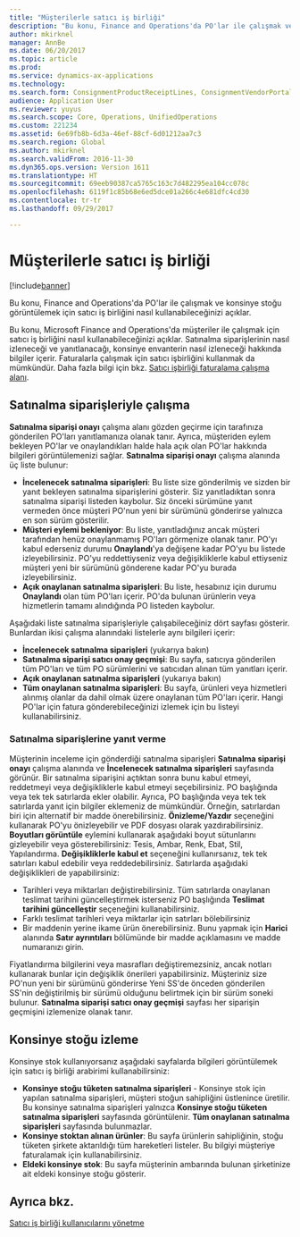 ```yaml
---
title: "Müşterilerle satıcı iş birliği"
description: "Bu konu, Finance and Operations'da PO'lar ile çalışmak ve konsinye stoğu görüntülemek için satıcı iş birliğini nasıl kullanabileceğinizi açıklar."
author: mkirknel
manager: AnnBe
ms.date: 06/20/2017
ms.topic: article
ms.prod: 
ms.service: dynamics-ax-applications
ms.technology: 
ms.search.form: ConsignmentProductReceiptLines, ConsignmentVendorPortalOnHand, PurchVendorPortalConfirmedOrders, PurchVendorPortalOriginalOrder, PurchVendorPortalResponsesHistoryList, PurchVendorPortalResponsesPart
audience: Application User
ms.reviewer: yuyus
ms.search.scope: Core, Operations, UnifiedOperations
ms.custom: 221234
ms.assetid: 6e69fb8b-6d3a-46ef-88cf-6d01212aa7c3
ms.search.region: Global
ms.author: mkirknel
ms.search.validFrom: 2016-11-30
ms.dyn365.ops.version: Version 1611
ms.translationtype: HT
ms.sourcegitcommit: 69eeb90387ca5765c163c7d482295ea104cc078c
ms.openlocfilehash: 6119f1c85b68e6ed5dce01a266c4e681dfc4cd30
ms.contentlocale: tr-tr
ms.lasthandoff: 09/29/2017

---
```


# <a name="vendor-collaboration-with-customers"></a>Müşterilerle satıcı iş birliği

[!include[banner](../includes/banner.md)]


Bu konu, Finance and Operations'da PO'lar ile çalışmak ve konsinye stoğu görüntülemek için satıcı iş birliğini nasıl kullanabileceğinizi açıklar.

Bu konu, Microsoft Finance and Operations'da müşteriler ile çalışmak için satıcı iş birliğini nasıl kullanabileceğinizi açıklar. Satınalma siparişlerinin nasıl izleneceği ve yanıtlanacağı, konsinye envanterin nasıl izleneceği hakkında bilgiler içerir. Faturalarla çalışmak için satıcı işbirliğini kullanmak da mümkündür. Daha fazla bilgi için bkz. [Satıcı işbirliği faturalama çalışma alanı](../../financials/accounts-payable/vendor-portal-invoicing-workspace.md).

## <a name="working-with-purchase-orders"></a>Satınalma siparişleriyle çalışma
**Satınalma siparişi onayı** çalışma alanı gözden geçirme için tarafınıza gönderilen PO'ları yanıtlamanıza olanak tanır. Ayrıca, müşteriden eylem bekleyen PO'lar ve onaylandıkları halde hala açık olan PO'lar hakkında bilgileri görüntülemenizi sağlar. **Satınalma siparişi onayı** çalışma alanında üç liste bulunur:

-   **İncelenecek satınalma siparişleri**: Bu liste size gönderilmiş ve sizden bir yanıt bekleyen satınalma siparişlerini gösterir. Siz yanıtladıktan sonra satınalma siparişi listeden kaybolur. Siz önceki sürümüne yanıt vermeden önce müşteri PO'nun yeni bir sürümünü gönderirse yalnızca en son sürüm gösterilir.
-   **Müşteri eylemi bekleniyor**: Bu liste, yanıtladığınız ancak müşteri tarafından henüz onaylanmamış PO'ları görmenize olanak tanır. PO'yı kabul ederseniz durumu **Onaylandı**'ya değişene kadar PO'yu bu listede izleyebilirsiniz. PO'yu reddettiyseniz veya değişikliklerle kabul ettiyseniz müşteri yeni bir sürümünü gönderene kadar PO'yu burada izleyebilirsiniz.
-   **Açık onaylanan satınalma siparişleri**: Bu liste, hesabınız için durumu **Onaylandı** olan tüm PO'ları içerir. PO'da bulunan ürünlerin veya hizmetlerin tamamı alındığında PO listeden kaybolur.

Aşağıdaki liste satınalma siparişleriyle çalışabileceğiniz dört sayfası gösterir. Bunlardan ikisi çalışma alanındaki listelerle aynı bilgileri içerir:

-   **İncelenecek satınalma siparişleri** (yukarıya bakın)
-   **Satınalma siparişi satıcı onay geçmişi**: Bu sayfa, satıcıya gönderilen tüm PO'ları ve tüm PO sürümlerini ve satıcıdan alınan tüm yanıtları içerir.
-   **Açık onaylanan satınalma siparişleri** (yukarıya bakın)
-   **Tüm onaylanan satınalma siparişleri**: Bu sayfa, ürünleri veya hizmetleri alınmış olanlar da dahil olmak üzere onaylanan tüm PO'ları içerir. Hangi PO'lar için fatura gönderebileceğinizi izlemek için bu listeyi kullanabilirsiniz.

### <a name="responding-to-purchase-orders"></a>Satınalma siparişlerine yanıt verme

Müşterinin inceleme için gönderdiği satınalma siparişleri **Satınalma siparişi onayı** çalışma alanında ve **İncelenecek satınalma siparişleri** sayfasında görünür. Bir satınalma siparişini açtıktan sonra bunu kabul etmeyi, reddetmeyi veya değişikliklerle kabul etmeyi seçebilirsiniz. PO başlığında veya tek tek satırlarda ekler olabilir. Ayrıca, PO başlığında veya tek tek satırlarda yanıt için bilgiler eklemeniz de mümkündür. Örneğin, satırlardan biri için alternatif bir madde önerebilirsiniz. **Önizleme/Yazdır** seçeneğini kullanarak PO'yu önizleyebilir ve PDF dosyası olarak yazdırabilirsiniz. **Boyutları görüntüle** eylemini kullanarak aşağıdaki boyut sütunlarını gizleyebilir veya gösterebilirsiniz: Tesis, Ambar, Renk, Ebat, Stil, Yapılandırma. **Değişikliklerle kabul et** seçeneğini kullanırsanız, tek tek satırları kabul edebilir veya reddedebilirsiniz. Satırlarda aşağıdaki değişiklikleri de yapabilirsiniz:

-   Tarihleri veya miktarları değiştirebilirsiniz. Tüm satırlarda onaylanan teslimat tarihini güncelleştirmek isterseniz PO başlığında **Teslimat tarihini güncelleştir** seçeneğini kullanabilirsiniz.
-   Farklı teslimat tarihleri veya miktarlar için satırları bölebilirsiniz
-   Bir maddenin yerine ikame ürün önerebilirsiniz. Bunu yapmak için **Harici** alanında **Satır ayrıntıları** bölümünde bir madde açıklamasını ve madde numaranızı girin.

Fiyatlandırma bilgilerini veya masrafları değiştiremezsiniz, ancak notları kullanarak bunlar için değişiklik önerileri yapabilirsiniz. Müşteriniz size PO'nun yeni bir sürümünü gönderirse Yeni SS'de önceden gönderilen SS'nin değiştirilmiş bir sürümü olduğunu belirtmek için bir sürüm soneki bulunur. **Satınalma siparişi satıcı onay geçmişi** sayfası her siparişin geçmişini izlemenize olanak tanır.

## <a name="monitoring-consignment-inventory"></a>Konsinye stoğu izleme
Konsinye stok kullanıyorsanız aşağıdaki sayfalarda bilgileri görüntülemek için satıcı iş birliği arabirimi kullanabilirsiniz:

-   **Konsinye stoğu tüketen satınalma siparişleri** - Konsinye stok için yapılan satınalma siparişleri, müşteri stoğun sahipliğini üstlenince üretilir. Bu konsinye satınalma siparişleri yalnızca **Konsinye stoğu tüketen satınalma siparişleri** sayfasında görüntülenir. **Tüm onaylanan satınalma siparişleri** sayfasında bulunmazlar.
-   **Konsinye stoktan alınan ürünler**: Bu sayfa ürünlerin sahipliğinin, stoğu tüketen şirkete aktarıldığı tüm hareketleri listeler. Bu bilgiyi müşteriye faturalamak için kullanabilirsiniz.
-   **Eldeki konsinye stok**: Bu sayfa müşterinin ambarında bulunan şirketinize ait eldeki konsinye stoğu gösterir.


<a name="see-also"></a>Ayrıca bkz.
--------

[Satıcı iş birliği kullanıcılarını yönetme](manage-vendor-collaboration-users.md)




